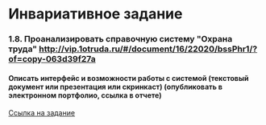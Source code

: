 # Инвариативное задание
### 1.8. Проанализировать справочную систему "Охрана труда" http://vip.1otruda.ru/#/document/16/22020/bssPhr1/?of=copy-063d39f27a



#### Описать интерфейс и возможности работы с системой (текстовый документ или презентация или скринкаст) (опубликовать в электронном портфолио, ссылка в отчете)

[Ссылка на задание](https://github.com/Bolzuka/educational_practice/blob/master/1.8/1.8.pdf)
